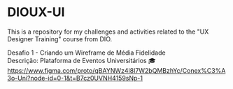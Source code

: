 # DIOUX-UI
This is a repository for my challenges and activities related to the "UX Designer Training" course from DIO.

Desafio 1 - Criando um Wireframe de Média Fidelidade<br>
Descrição: Plataforma de Eventos Universitários 🎓 <br>
https://www.figma.com/proto/qBAYNWz4l8I7W2bQMBzhYc/Conex%C3%A3o-Uni?node-id=0-1&t=B7cz0UVNH4159sNp-1
